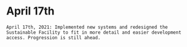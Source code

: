 # April 17th
```April 17th, 2021: Implemented new systems and redesigned the Sustainable Facility to fit in more detail and easier development access. Progression is still ahead.```
